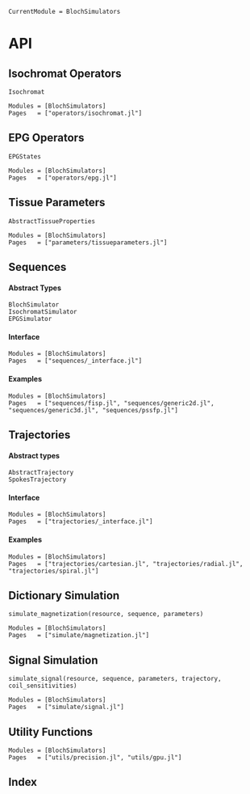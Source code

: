 ```@meta
CurrentModule = BlochSimulators
```

# API

## Isochromat Operators

```@docs
Isochromat
```

```@autodocs
Modules = [BlochSimulators]
Pages   = ["operators/isochromat.jl"]
```

## EPG Operators
```@docs
EPGStates
```

```@autodocs
Modules = [BlochSimulators]
Pages   = ["operators/epg.jl"]
```

## Tissue Parameters

```@docs
AbstractTissueProperties
```

```@autodocs
Modules = [BlochSimulators]
Pages   = ["parameters/tissueparameters.jl"]
```

## Sequences

#### Abstract Types
```@docs
BlochSimulator
IsochromatSimulator
EPGSimulator
```

#### Interface
```@autodocs
Modules = [BlochSimulators]
Pages   = ["sequences/_interface.jl"]
```

#### Examples

```@autodocs
Modules = [BlochSimulators]
Pages   = ["sequences/fisp.jl", "sequences/generic2d.jl", "sequences/generic3d.jl", "sequences/pssfp.jl"]
```

## Trajectories

#### Abstract types
```@docs
AbstractTrajectory
SpokesTrajectory
```

#### Interface
```@autodocs
Modules = [BlochSimulators]
Pages   = ["trajectories/_interface.jl"]
```

#### Examples
```@autodocs
Modules = [BlochSimulators]
Pages   = ["trajectories/cartesian.jl", "trajectories/radial.jl", "trajectories/spiral.jl"]
```

## Dictionary Simulation
```@docs
simulate_magnetization(resource, sequence, parameters)
```

```@autodocs
Modules = [BlochSimulators]
Pages   = ["simulate/magnetization.jl"]
```

## Signal Simulation
```@docs
simulate_signal(resource, sequence, parameters, trajectory, coil_sensitivities)
```

```@autodocs
Modules = [BlochSimulators]
Pages   = ["simulate/signal.jl"]
```

## Utility Functions
```@autodocs
Modules = [BlochSimulators]
Pages   = ["utils/precision.jl", "utils/gpu.jl"]
```

## Index
```@index
```
